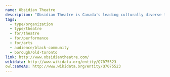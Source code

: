 ```yaml
---
name: Obsidian Theatre
description: "Obsidian Theatre is Canada's leading culturally diverse theatre company, dedicated to amplifying Black voices and stories. Since its founding, Obsidian has produced powerful work that centers the experiences and creativity of Black communities, while fostering dialogue about race, identity, and social justice. The company has earned numerous Dora Awards and is recognized as an essential voice in Canadian theatre."
tags:
  - type/organization
  - type/theatre
  - for/theatre
  - for/performance
  - for/arts
  - audience/black-community
  - borough/old-toronto
link: http://www.obsidiantheatre.com/
wikidata: http://www.wikidata.org/entity/Q7075523
owl:sameAs: http://www.wikidata.org/entity/Q7075523
---
```

